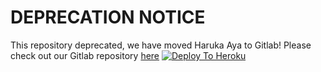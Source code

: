 # DEPRECATION NOTICE

This repository deprecated, we have moved Haruka Aya to Gitlab! Please check out our Gitlab repository [here](https://gitlab.com/RealAkito/HarukaAya)
[![Deploy To Heroku](https://www.herokucdn.com/deploy/button.svg)](https://dashboard.heroku.com/new?template=https%3A%2F%2Fgithub.com%2FHarukaNetwork%2FHarukaAya)
